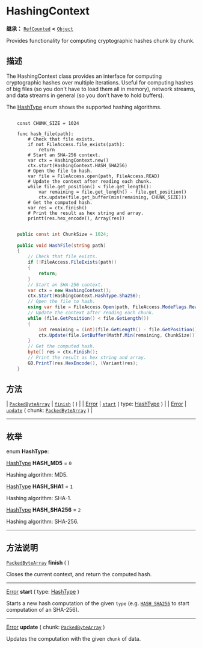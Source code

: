 <!-- ⚠ 请勿编辑本文件 ⚠ -->
<!-- 本文档使用脚本从 WeDot 引擎源码仓库生成。 -->
<!-- 生成脚本：https://github.com/WeDot-Engine/WeDot/tree/4.3/doc/tools/make_md.py； -->
<!-- 原文件：https://github.com/WeDot-Engine/WeDot/tree/4.3/doc/classes/HashingContext.xml。 -->

<div id="_class_hashingcontext"></div>

# HashingContext

**继承：** [`RefCounted`](class_refcounted.md) **<** [`Object`](class_object.md)

Provides functionality for computing cryptographic hashes chunk by chunk.

## 描述

The HashingContext class provides an interface for computing cryptographic hashes over multiple iterations. Useful for computing hashes of big files (so you don't have to load them all in memory), network streams, and data streams in general (so you don't have to hold buffers).

The [HashType](#enum_hashingcontext_hashtype) enum shows the supported hashing algorithms.



```gdscript

    const CHUNK_SIZE = 1024
    
    func hash_file(path):
        # Check that file exists.
        if not FileAccess.file_exists(path):
            return
        # Start an SHA-256 context.
        var ctx = HashingContext.new()
        ctx.start(HashingContext.HASH_SHA256)
        # Open the file to hash.
        var file = FileAccess.open(path, FileAccess.READ)
        # Update the context after reading each chunk.
        while file.get_position() < file.get_length():
            var remaining = file.get_length() - file.get_position()
            ctx.update(file.get_buffer(min(remaining, CHUNK_SIZE)))
        # Get the computed hash.
        var res = ctx.finish()
        # Print the result as hex string and array.
        printt(res.hex_encode(), Array(res))
```

```csharp

    public const int ChunkSize = 1024;
    
    public void HashFile(string path)
    {
        // Check that file exists.
        if (!FileAccess.FileExists(path))
        {
            return;
        }
        // Start an SHA-256 context.
        var ctx = new HashingContext();
        ctx.Start(HashingContext.HashType.Sha256);
        // Open the file to hash.
        using var file = FileAccess.Open(path, FileAccess.ModeFlags.Read);
        // Update the context after reading each chunk.
        while (file.GetPosition() < file.GetLength())
        {
            int remaining = (int)(file.GetLength() - file.GetPosition());
            ctx.Update(file.GetBuffer(Mathf.Min(remaining, ChunkSize)));
        }
        // Get the computed hash.
        byte[] res = ctx.Finish();
        // Print the result as hex string and array.
        GD.PrintT(res.HexEncode(), (Variant)res);
    }
```







## 方法

| [`PackedByteArray`](class_packedbytearray.md) | [`finish`](#class_hashingcontext_method_finish) ( )                                                      |
| [Error](#enum_@globalscope_error)             | [`start`](#class_hashingcontext_method_start) ( type: [HashType](#enum_hashingcontext_hashtype) )        |
| [Error](#enum_@globalscope_error)             | [`update`](#class_hashingcontext_method_update) ( chunk: [`PackedByteArray`](class_packedbytearray.md) ) |

<!-- rst-class:: classref-section-separator -->

---

## 枚举

<div id="_class_enum_hashingcontext_hashtype"></div>

enum **HashType**: <div id="enum_hashingcontext_hashtype"></div>

<div id="_class_hashingcontext_constant_hash_md5"></div>

[HashType](#enum_hashingcontext_hashtype) **HASH_MD5** = ``0``

Hashing algorithm: MD5.

<div id="_class_hashingcontext_constant_hash_sha1"></div>

[HashType](#enum_hashingcontext_hashtype) **HASH_SHA1** = ``1``

Hashing algorithm: SHA-1.

<div id="_class_hashingcontext_constant_hash_sha256"></div>

[HashType](#enum_hashingcontext_hashtype) **HASH_SHA256** = ``2``

Hashing algorithm: SHA-256.

<!-- rst-class:: classref-section-separator -->

---

## 方法说明

<div id="_class_hashingcontext_method_finish"></div>

[`PackedByteArray`](class_packedbytearray.md) **finish** ( )<div id="class_hashingcontext_method_finish"></div>

Closes the current context, and return the computed hash.

<!-- rst-class:: classref-item-separator -->

---

<div id="_class_hashingcontext_method_start"></div>

[Error](#enum_@globalscope_error) **start** ( type: [HashType](#enum_hashingcontext_hashtype) )<div id="class_hashingcontext_method_start"></div>

Starts a new hash computation of the given `type` (e.g. [`HASH_SHA256`](#class_hashingcontext_constant_hash_sha256) to start computation of an SHA-256).

<!-- rst-class:: classref-item-separator -->

---

<div id="_class_hashingcontext_method_update"></div>

[Error](#enum_@globalscope_error) **update** ( chunk: [`PackedByteArray`](class_packedbytearray.md) )<div id="class_hashingcontext_method_update"></div>

Updates the computation with the given `chunk` of data.

[^virtual]: 本方法通常需要用户覆盖才能生效。
[^const]: 本方法无副作用，不会修改该实例的任何成员变量。
[^vararg]: 本方法除了能接受在此处描述的参数外，还能够继续接受任意数量的参数。
[^constructor]: 本方法用于构造某个类型。
[^static]: 调用本方法无需实例，可直接使用类名进行调用。
[^operator]: 本方法描述的是使用本类型作为左操作数的有效运算符。
[^bitfield]: 这个值是由下列位标志构成位掩码的整数。
[^void]: 无返回值。
